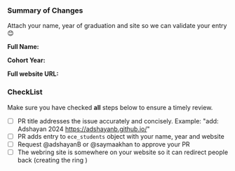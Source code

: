 <!---
Provide a general summary of your changes in the Title above
Include one of these prefixes:
  fix – Fixes an unexpected problem or unintended behavior
  feat – Adds a new feature
  add - Adds a new ECE student
Example: add : <name> <year> <site>
-->

### Summary of Changes

<!-- Include a summary of changes -->
Attach your name, year of graduation and site so we can validate your entry 😊

**Full Name:**

**Cohort Year:** 

**Full website URL:** 

### CheckList
Make sure you have checked **all** steps below to ensure a timely review.
- [ ] PR title addresses the issue accurately and concisely. Example: "add: Adshayan 2024 https://adshayanb.github.io/"
- [ ] PR adds entry to `ece_students` object with your name, year and website
- [ ] Request  @adshayanB or @saymaakhan to approve your PR
- [ ] The webring site is somewhere on your website so it can redirect people back (creating the ring )
